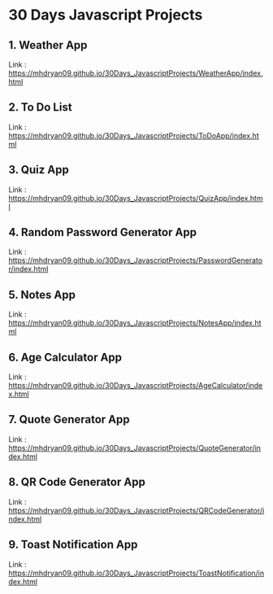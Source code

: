 # 30 Days Javascript Projects

## 1. Weather App
Link : https://mhdryan09.github.io/30Days_JavascriptProjects/WeatherApp/index.html

## 2. To Do List
Link : https://mhdryan09.github.io/30Days_JavascriptProjects/ToDoApp/index.html

## 3. Quiz App
Link : https://mhdryan09.github.io/30Days_JavascriptProjects/QuizApp/index.html

## 4. Random Password Generator App
Link : https://mhdryan09.github.io/30Days_JavascriptProjects/PasswordGenerator/index.html

## 5. Notes App
Link : https://mhdryan09.github.io/30Days_JavascriptProjects/NotesApp/index.html

## 6. Age Calculator App
Link : https://mhdryan09.github.io/30Days_JavascriptProjects/AgeCalculator/index.html

## 7. Quote Generator App
Link : https://mhdryan09.github.io/30Days_JavascriptProjects/QuoteGenerator/index.html

## 8. QR Code Generator App
Link : https://mhdryan09.github.io/30Days_JavascriptProjects/QRCodeGenerator/index.html

## 9. Toast Notification App
Link : https://mhdryan09.github.io/30Days_JavascriptProjects/ToastNotification/index.html

